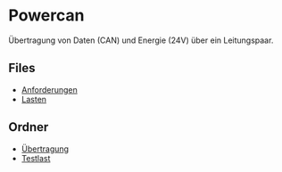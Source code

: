 # Powercan

Übertragung von Daten (CAN) und Energie (24V) über ein Leitungspaar. 

## Files
* [Anforderungen](requirement.md)
* [Lasten](load.md)

## Ordner
* [Übertragung](transmission/)
* [Testlast](load)
